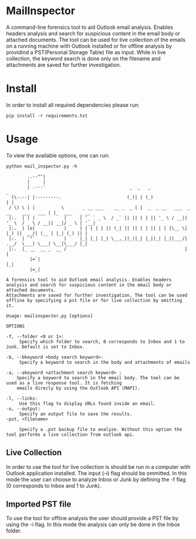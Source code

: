 # MailInspector
A command-line forensics tool to aid Outlook email analysis. Enables headers analysis and search for suspicious content in the email body or attached documents. The tool can be used for live collection of the emails on a running machine with Outlook installed or for offline analysis by providind a PST(Personal Storage Table) file as input. While in live collection, the keyword search is done only on the filename and attachments are saved for further investigation.

# Install 
In order to install all required dependencies please run:
```
pip install -r requirements.txt 
```
# Usage
To view the available options, one can run:
```
python mail_inspector.py -h
```

```      
        ..--""|
        |     |
        | .---'                                _  _   _                                 _               
  (\-.--| |---------.                         (_)| | (_)                               | |              
 / \) \ | |          \       _ __ ___    __ _  _ | |  _  _ __   ___  _ __    ___   ___ | |_  ___   _ __ 
 |:.  | | |           |     | '_ ` _ \  / _` || || | | || '_ \ / __|| '_ \  / _ \ / __|| __|/ _ \ | '__|
 |:.  | |o|           |     | | | | | || (_| || || | | || | | |\__ \| |_) ||  __/| (__ | |_| (_) || |   
 |:.  | `"`           |     |_| |_| |_| \__,_||_||_| |_||_| |_||___/| .__/  \___| \___| \__|\___/ |_|   
 |:.  |_ __  __ _  __ /                                             | |
         |=`|                                                       |_|
         |=_|
                 
A forensics tool to aid Outlook email analysis. Enables headers analysis and search for suspicious content in the email body or attached documents.
Attachments are saved for further investigation. The tool can be used offline by specifying a pst file or for live collection by omitting it.

Usage: mailinspector.py [options]

OPTIONS

-f, --folder <0 or 1>:
	 Specify which folder to search, 0 corresponds to Inbox and 1 to Junk. Default is set to Inbox.

-b, --bkeyword <body search keyword>:
	 Specify a keyword to search in the body and attachments of emails

-a, --akeyword <attachment search keyword> :
	Specify a keyword to search in the email body. The tool can be used as a live response tool. It is fetching
	emails direcly by using the Outlook API (MAPI).

-l, --links:
	 Use this flag to display URLs found inside an email.
-o, --output:
	 Specify an output file to save the results.
-pst, <filename>

	 Specify a .pst backup file to analyze. Without this option the tool performs a live collection from outlook api.
```



## Live Collection
In order to use the tool for live collection is should be run in a computer with Outlook application installed. The input (-i) flag should be ommitted. In this mode the user can choose to analyze Inbox or Junk by defining the -f flag (0 corresponds to Inbox and 1 to Junk).

## Imported PST file
To use the tool for offline analysis the user should provide a PST file by using the -i flag. In this mode the analysis can only be done in the Inbox folder.
